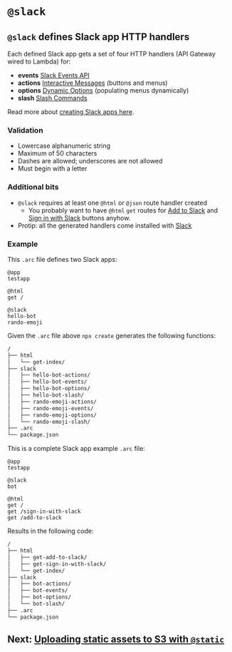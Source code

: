 # `@slack`

## `@slack` defines Slack app HTTP handlers

Each defined Slack app gets a set of four HTTP handlers (API Gateway wired to Lambda) for:

- **events** [Slack Events API](https://api.slack.com/events-api)
- **actions** [Interactive Messages](https://api.slack.com/interactive-messages) (buttons and menus)
- **options** [Dynamic Options](https://api.slack.com/docs/message-menus#menu_dynamic) (populating menus dynamically)
- **slash** [Slash Commands](https://api.slack.com/slash-commands)

Read more about [creating Slack apps here](https://api.slack.com/slack-apps#creating_apps).

### Validation
- Lowercase alphanumeric string
- Maximum of 50 characters
- Dashes are allowed; underscores are not allowed
- Must begin with a letter

### Additional bits
- `@slack` requires at least one `@html` or `@json` route handler created
  - You probably want to have `@html` `get` routes for [Add to Slack](https://api.slack.com/docs/slack-button) and [Sign in with Slack](https://api.slack.com/docs/sign-in-with-slack) buttons anyhow.
- Protip: all the generated handlers come installed with [Slack](https://www.npmjs.com/package/slack)

### Example

This `.arc` file defines two Slack apps:

```arc
@app
testapp

@html
get /

@slack
hello-bot
rando-emoji
```

Given the `.arc` file above `npx create` generates the following functions:

```bash
/
├── html
│   └── get-index/
├── slack
│   ├── hello-bot-actions/
│   ├── hello-bot-events/
│   ├── hello-bot-options/
│   ├── hello-bot-slash/
│   ├── rando-emoji-actions/
│   ├── rando-emoji-events/
│   ├── rando-emoji-options/
│   └── rando-emoji-slash/
├── .arc
└── package.json
```

This is a complete Slack app example `.arc` file:

```arc
@app
testapp

@slack
bot

@html
get /
get /sign-in-with-slack
get /add-to-slack
```

Results in the following code:

```bash
/
├── html
│   ├── get-add-to-slack/
│   ├── get-sign-in-with-slack/
│   └── get-index/
├── slack
│   ├── bot-actions/
│   ├── bot-events/
│   ├── bot-options/
│   └── bot-slash/
├── .arc
└── package.json
```

## Next: [Uploading static assets to S3 with `@static`](/reference/static)
